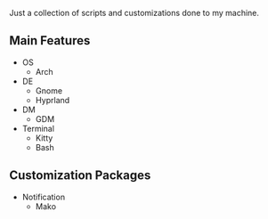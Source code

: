 Just  a collection of scripts and customizations done to my machine.

## Main Features
- OS
    - Arch
- DE
    - Gnome
    - Hyprland
- DM
    - GDM
- Terminal
    - Kitty
    - Bash

## Customization Packages
- Notification
    - Mako
